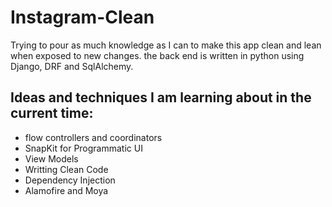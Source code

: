 # Instagram-Clean
Trying to pour as much knowledge as I can to make this app clean and lean when exposed to new changes. the back end is written in python using Django, DRF and SqlAlchemy.

## Ideas and techniques I am learning about in the current time:
* flow controllers and coordinators
* SnapKit for Programmatic UI
* View Models
* Writting Clean Code
* Dependency Injection
* Alamofire and Moya 
